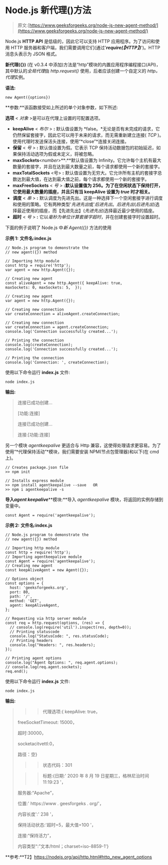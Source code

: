 # Node.js 新代理()方法

> 原文:[https://www.geeksforgeeks.org/node-js-new-agent-method/](https://www.geeksforgeeks.org/node-js-new-agent-method/)

Node.js **HTTP API** 是低级的，因此它可以支持 HTTP 应用程序。为了访问和使用 HTTP 服务器和客户端，我们需要调用它们(通过'***require(【HTTP】)***')。HTTP 消息头表示为 JSON 格式。

**新代理({})** (在 v0.3.4 中添加)方法是“http”模块的内置应用程序编程接口(API)，其中默认的*全局代理*由 *http.request()* 使用，后者应该创建一个自定义的 *http。代理*实例。

**语法:**

```
new Agent({options})
```

**参数:**该函数接受如上所述的单个对象参数，如下所述:

**选项** < *对象* >是可以在代理上设置的可配置选项。

*   **keepAlive** < *布尔* > **:** 默认值设置为 *false。*无论是否有未完成的请求，它仍然保留套接字，因此它可以用于未来的请求，而无需重新建立连接( *TCP* )。使用代理时发送保活头连接，使用“*close”*连接关闭连接。
*   **保留** < *号* > **:** 默认值设置为假。它表示 TCP 保持活动数据包的初始延迟，如果保持活动选项为假或未定义，将被忽略。
*   **maxSockets**<*number*>**:**默认值设置为 Infinity。它允许每个主机有最大数量的套接字，并且在达到最大数量之前，每个请求都使用一个新的套接字。
*   **maxTotalSockets** <号> **:** 默认值设置为无穷大。它允许所有主机的套接字总数达到最大值，在达到最大值之前，每个请求都使用一个新的套接字。
*   **maxFreeSockets** < *号* > **:默认设置值为 256。为了在空闲状态下保持打开，它使用最大数量的插座，并且只有当 keepAlive 设置为 *true* 时才相关。**
*   **调度** < *串* > **:** 默认调度为先进先出。这是一种选择下一个空闲套接字进行调度和使用的策略。它有两种类型'*先进先出*或'*后进先出*。*后进先出*(*后进先出*)选择最近使用的插座，而【先进先出】(*先进先出*)选择最近最少使用的插座。
*   **超时** < *号* > **:** 它以*毫秒为单位计算套接字超时*，并在创建套接字时设置超时。

下面的例子说明了 Node.js 中*新 Agent({})* 方法的使用

**示例 1:** **文件名:index.js**

```
// Node.js program to demonstrate the 
// new agent({}) method 

// Importing http module
const http = require('http');
var agent = new http.Agent({});

// Creating new agent
const aliveAgent = new http.Agent({ keepAlive: true, 
maxSockets: 0, maxSockets: 5,  });

// Creating new agent
var agent = new http.Agent({});

// Creating new connection
var createConnection = aliveAgent.createConnection;

// Creating new connection
var createConnection = agent.createConnection;
console.log('Connection successfully created...');

// Printing the connection
console.log(createConnection);
console.log('Connection successfully created...');

// Printing the connection
console.log('Connection: ', createConnection);
```

使用以下命令运行 **index.js** 文件:

```
node index.js
```

**输出:**

> 连接已成功创建…
> 
> [功能:连接]
> 
> 连接已成功创建…
> 
> 连接:[功能:连接]

另一个模块 *agentkeepalive* 更适合与 Http 兼容，这使得处理请求更容易。为了使用“*代理保持活动”*模块，我们需要安装 NPM(节点包管理器)和以下(在 cmd 上)。

```
// Creates package.json file
>> npm init 

// Installs express module
>> npm install agentkeepalive --save   OR
>> npm i agentkeepalive -s 
```

**导入*****agent keepalive*****模块:**导入 *agentkeepalive* 模块，将返回的实例存储到变量中。

```
const Agent = require('agentkeepalive');

```

**示例 2:** **文件名:index.js**

```
// Node.js program to demonstrate the 
// new agent({}) method 

// Importing http module
const http = require('http');
// Importing agentkeepalive module
const Agent = require('agentkeepalive');
// Creating new agent
const keepAliveAgent = new Agent({});

// Options object
const options = {
  host: 'geeksforgeeks.org',
  port: 80,
  path: '/',
  method: 'GET',
  agent: keepAliveAgent,
};

// Requesting via http server module
const req = http.request(options, (res) => {
  // console.log(require('util').inspect(res, depth=0));
  // Printing statuscode
  console.log("StatusCode: ", res.statusCode);
  // Printing headers
  console.log("Headers: ", res.headers);
});

// Printing agent options
console.log("Agent Options: ", req.agent.options);
// console.log(req.agent.sockets);
req.end();
```

使用以下命令运行 **index.js** 文件:

```
node index.js
```

**输出:**

> >>代理选项:{ keepAlive: true，
> 
> freeSocketTimeout: 15000，
> 
> 超时:30000，
> 
> socketacitvettl:0，
> 
> 路径：空}
> 
> >>状态代码：301
> 
> >>标题:{日期:' 2020 年 8 月 19 日星期三，格林尼治时间 11:19:23 '，
> 
> 服务器:“Apache”，
> 
> 位置:' https://www . geesforgeks . org/'，
> 
> 内容长度':' 238 '，
> 
> 保持活动状态:'超时=5，最大值=100 '，
> 
> 连接:“保持活力”，
> 
> 内容类型“:”文本/html；charset=iso-8859-1'}

**参考:**T2】https://nodejs.org/api/http.html#http_new_agent_options
